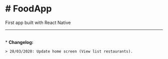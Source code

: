 <h1># FoodApp </h1>
First app built with React Native
<hr/>
<br/>
*   <strong>Changelog:</strong>

    > 28/03/2020: Update home screen (View list restaurants).
